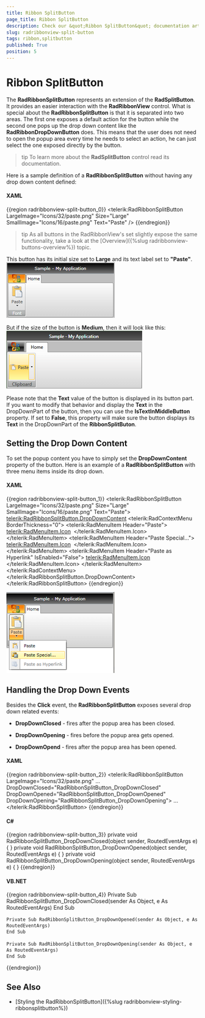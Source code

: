 ```yaml
---
title: Ribbon SplitButton
page_title: Ribbon SplitButton
description: Check our &quot;Ribbon SplitButton&quot; documentation article for the RadRibbonView {{ site.framework_name }} control.
slug: radribbonview-split-button
tags: ribbon,splitbutton
published: True
position: 5
---
```


# Ribbon SplitButton

The __RadRibbonSplitButton__ represents an extension of the __RadSplitButton__. It provides an easier interaction with the __RadRibbonView__ control. What is special about the __RadRibbonSplitButton__ is that it is separated into two areas. The first one exposes a default action for the button while the second one pops up the drop down content like the __RadRibbonDropDownButton__ does. This means that the user does not need to open the popup area every time he needs to select an action, he can just select the one exposed directly by the button.	  

>tip To learn more about the __RadSplitButton__ control read its documentation.		

Here is a sample definition of a __RadRibbonSplitButton__ without having any drop down content defined:	  

#### __XAML__
{{region radribbonview-split-button_0}}
	<telerik:RadRibbonSplitButton LargeImage="Icons/32/paste.png"
	                              Size="Large"
	                              SmallImage="Icons/16/paste.png"
	                              Text="Paste" />
{{endregion}}

>tip As all buttons in the RadRibbonView's set slightly expose the same functionality, take a look at the [Overview]({%slug radribbonview-buttons-overview%}) topic.

This button has its initial size set to __Large__ and its text label set to __"Paste"__.
![WPF RadRibbonView ](images/RibbonView_Buttons_SplitButton.png)

But if the size of the button is __Medium__, then it will look like this:
![Rad Ribbon View Split Button Medium Size](images/RadRibbonView_SplitButton_MediumSize.png)

Please note that the __Text__ value of the button is displayed in its button part. If you want to modify that behavior and display the __Text__ in the DropDownPart of the button, then you can use the __IsTextInMiddleButton__ property. If set to __False__, this property will make sure the button displays its __Text__ in the DropDownPart of the __RibbonSplitButon__.		

## Setting the Drop Down Content

To set the popup content you have to simply set the __DropDownContent__ property of the button. Here is an example of a __RadRibbonSplitButton__ with three menu items inside its drop down.		

#### __XAML__
{{region radribbonview-split-button_1}}
	<telerik:RadRibbonSplitButton LargeImage="Icons/32/paste.png" Size="Large"
	        SmallImage="Icons/16/paste.png" Text="Paste">
	    <telerik:RadRibbonSplitButton.DropDownContent>
	        <telerik:RadContextMenu BorderThickness="0">
	            <telerik:RadMenuItem Header="Paste">
	                <telerik:RadMenuItem.Icon>
	                    <Image Source="Icons/16/paste.png" />
	                </telerik:RadMenuItem.Icon>
	            </telerik:RadMenuItem>
	            <telerik:RadMenuItem Header="Paste Special...">
	                <telerik:RadMenuItem.Icon>
	                    <Image Source="Icons/16/pastespecial.png" />
	                </telerik:RadMenuItem.Icon>
	            </telerik:RadMenuItem>
	            <telerik:RadMenuItem Header="Paste as Hyperlink" IsEnabled="False">
	                <telerik:RadMenuItem.Icon>
	                    <Image Source="Icons/16/pastehyperlink.png" />
	                </telerik:RadMenuItem.Icon>
	            </telerik:RadMenuItem>
	        </telerik:RadContextMenu>
	    </telerik:RadRibbonSplitButton.DropDownContent>
	</telerik:RadRibbonSplitButton>
{{endregion}}

![WPF RadRibbonView ](images/RibbonView_Buttons_SplitButton_DDContent.png)

## Handling the Drop Down Events

Besides the __Click__ event, the __RadRibbonSplitButton__ exposes several drop down related events:		

* __DropDownClosed__ - fires after the popup area has been closed.			

* __DropDownOpening__ - fires before the popup area gets opened.			

* __DropDownOpend__ - fires after the popup area has been opened.			

#### __XAML__
{{region radribbonview-split-button_2}}
	<telerik:RadRibbonSplitButton LargeImage="Icons/32/paste.png"
	                              ...
	                              DropDownClosed="RadRibbonSplitButton_DropDownClosed"
	                              DropDownOpened="RadRibbonSplitButton_DropDownOpened"
	                              DropDownOpening="RadRibbonSplitButton_DropDownOpening">
	    ...
	</telerik:RadRibbonSplitButton>
{{endregion}}

#### __C#__
{{region radribbonview-split-button_3}}
	private void RadRibbonSplitButton_DropDownClosed(object sender, RoutedEventArgs e)
	{
	}
	private void RadRibbonSplitButton_DropDownOpened(object sender, RoutedEventArgs e)
	{
	}
	private void RadRibbonSplitButton_DropDownOpening(object sender, RoutedEventArgs e)
	{
	}
{{endregion}}

#### __VB.NET__
{{region radribbonview-split-button_4}}
	Private Sub RadRibbonSplitButton_DropDownClosed(sender As Object, e As RoutedEventArgs)
	End Sub
	
	Private Sub RadRibbonSplitButton_DropDownOpened(sender As Object, e As RoutedEventArgs)
	End Sub
	
	Private Sub RadRibbonSplitButton_DropDownOpening(sender As Object, e As RoutedEventArgs)
	End Sub
{{endregion}}		  

## See Also
 * [Styling the RadRibbonSplitButton]({%slug radribbonview-styling-ribbonsplitbutton%})